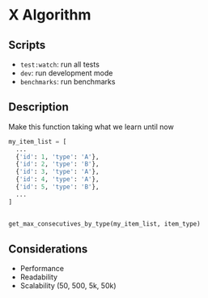 # X Algorithm

## Scripts

- `test:watch`: run all tests
- `dev`: run development mode
- `benchmarks`: run benchmarks

## Description

Make this function taking what we learn until now

```python
my_item_list = [
  ...
  {'id': 1, 'type': 'A'},
  {'id': 2, 'type': 'B'},
  {'id': 3, 'type': 'A'},
  {'id': 4, 'type': 'A'},
  {'id': 5, 'type': 'B'},
  ...
]


get_max_consecutives_by_type(my_item_list, item_type)
```

## Considerations

- Performance
- Readability
- Scalability (50, 500, 5k, 50k)
